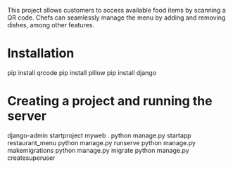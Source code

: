 This project allows customers to access available 
food items by scanning a QR code. 
Chefs can seamlessly manage the menu 
by adding and removing dishes, among other features.



# Installation
pip install qrcode
pip install pillow
pip install django

# Creating a project and running the server
django-admin startproject myweb .
python manage.py startapp restaurant_menu
python manage.py runserve
python manage.py makemigrations
python manage.py migrate
python manage.py createsuperuser





